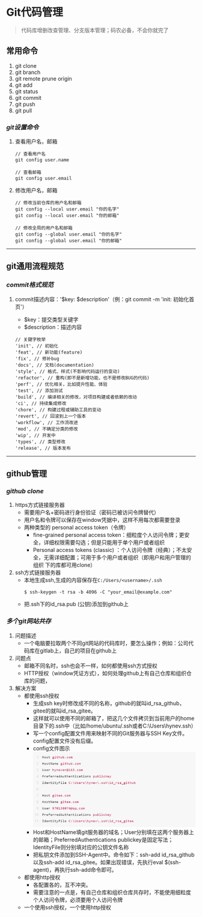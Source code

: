 # Git代码管理
 > 代码库增删改查管理、分支版本管理；码农必备，不会你就完了

## 常用命令
  1. git clone
  2. git branch
  3. git remote prune origin
  4. git add
  5. git status
  6. git commit
  7. git push
  8. git pull
### *git设置命令*
  1. 查看用户名，邮箱
      ```shell
      // 查看用户名
      git config user.name

      // 查看邮箱
      git config user.email
      ```
  2. 修改用户名，邮箱
      ```shell
      // 修改当前仓库的用户名和邮箱
      git config --local user.email "你的名字"
      git config --local user.email "你的邮箱"

      // 修改全局的用户名和邮箱
      git config --global user.email "你的名字"
      git config --global user.email "你的邮箱"
      ```

-----

## git通用流程规范
### *commit格式规范*
  1. commit描述内容：'$key: $description'（例：git commit -m 'init: 初始化首页'）
      - $key：提交类型关键字
      - $description：描述内容

      ```
      // 关键字枚举
      'init', // 初始化
      'feat', // 新功能(feature)
      'fix', // 修补bug
      'docs', // 文档(documentation)
      'style', // 格式、样式(不影响代码运行的变动)
      'refactor', // 重构(即不是新增功能，也不是修改BUG的代码)
      'perf', // 优化相关，比如提升性能、体验
      'test', // 添加测试
      'build', // 编译相关的修改，对项目构建或者依赖的改动
      'ci', // 持续集成修改
      'chore', // 构建过程或辅助工具的变动
      'revert', // 回滚到上一个版本
      'workflow', // 工作流改进
      'mod', // 不确定分类的修改
      'wip', // 开发中
      'types', // 类型修改
      'release', // 版本发布
      ```

-----

## github管理
### *github clone*
  1. https方式链接服务器
      - 需要用户名+密码进行身份验证（密码已被访问令牌替代）
      - 用户名和令牌可以保存在window凭据中，这样不用每次都需要登录
      - 两种类型的 personal access token（令牌）
        * fine-grained personal access token：细粒度个人访问令牌；更安全，详细权限需要勾选；但是只能用于单个用户或者组织
        * Personal access tokens (classic) ：个人访问令牌（经典）；不太安全，无需详细配置；可用于多个用户或者组织（即用户和用户管理的组织 下的库都可用clone）
  2. ssh方式链接服务器
      - 本地生成ssh,生成的内容保存在```C:/Users/<username>/.ssh```
          ```shell
          $ ssh-keygen -t rsa -b 4096 -C "your_email@example.com"
          ```
      - 把.ssh下的id_rsa.pub (公钥)添加到github上
### *多个git网站共存*
  1. 问题描述
      - 一个电脑要拉取两个不同git网站的代码库时，要怎么操作；例如：公司代码库在gitlab上，自己的项目在github上
  2. 问题点
      - 邮箱不同名时，ssh也会不一样，如何都使用ssh方式授权
      - HTTP授权（window凭证方式），如何处理github上有自己仓库和组织仓库的问题，
  3. 解决方案
      - 都使用ssh授权
        * 生成ssh key时修改成不同的名称，github的就叫id_rsa_github，gitee的就叫id_rsa_gitee。
        * 这样就可以使用不同的邮箱了，把这几个文件拷贝到当前用户的home目录下的.ssh中（比如/home/ubuntu/.ssh或者C:\Users\hynev\.ssh）
        * 写一个config配置文件用来映射不同的Git服务器与SSH Key文件。config配置文件没有后缀。
        * config文件图示![](/assets/80cb39dbb6fd5266ab306099e293382dd50736b1.webp)
        * Host和HostName填git服务器的域名；User分别填在这两个服务器上的邮箱；PreferredAuthentications publickey是固定写法；IdentityFile则分别填对应的公钥文件名称
        * 把私钥文件添加到SSH-Agent中。命令如下：ssh-add id_rsa_github以及ssh-add id_rsa_gitee。如果出现错误，先执行eval $(ssh-agent)，再执行ssh-add命令即可。
      - 都使用http授权
        * 各配置各的，互不冲突。
        * 需要注意的一点是，有自己仓库和组织仓库共存时，不能使用细粒度个人访问令牌，必须要用个人访问令牌
      - 一个使用ssh授权，一个使用http授权
